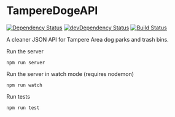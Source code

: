# TampereDogeAPI

[![Dependency Status](https://david-dm.org/ottoo/TampereDogeAPI/status.svg)](https://david-dm.org/ottoo/TampereDogeAPI#info=dependencies) [![devDependency Status](https://david-dm.org/ottoo/TampereDogeAPI/dev-status.svg)](https://david-dm.org/ottoo/TampereDogeAPI#info=devDependencies)
[![Build Status](https://api.travis-ci.org/ottoo/TampereDogeAPI.svg)](https://travis-ci.org/ottoo/TampereDogeAPI)

A cleaner JSON API for Tampere Area dog parks and trash bins.


Run the server

```
npm run server
```

Run the server in watch mode (requires nodemon)  

```
npm run watch
```

Run tests  

```
npm run test
```

